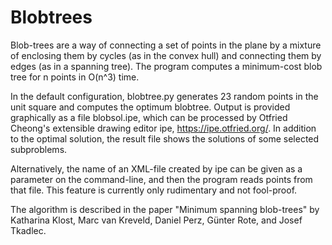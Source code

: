# Blobtrees
Blob-trees are a way of connecting a set of points in the plane by a mixture of enclosing them by cycles (as in the convex hull) and   connecting them by edges (as in a spanning tree). The program computes a minimum-cost blob tree for n points in O(n^3) time.

In the default configuration, blobtree.py generates 23 random points in the unit square and computes the optimum blobtree. Output is provided graphically as a file blobsol.ipe, which can be processed by 
Otfried Cheong's extensible drawing editor ipe, https://ipe.otfried.org/. In addition to the optimal solution, the result file shows the solutions of some selected subproblems.

Alternatively, the name of an XML-file created by ipe can be given as a parameter on the command-line, and then the program reads points from that file. This feature is currently only rudimentary and not fool-proof.

The algorithm is described in the paper "Minimum spanning blob-trees" by Katharina Klost, Marc van Kreveld, Daniel Perz, Günter Rote, and Josef Tkadlec.
